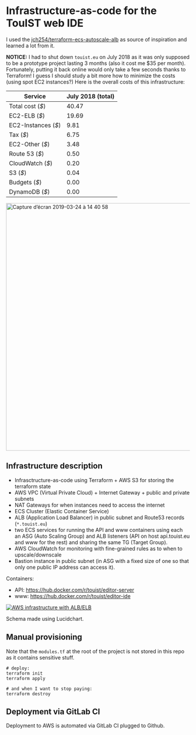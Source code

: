 # Infrastructure-as-code for the TouIST web IDE

I used the [jch254/terraform-ecs-autoscale-alb] as source of inspiration
and learned a lot from it.

**NOTICE:** I had to shut down `touist.eu` on July 2018 as it was only supposed to be a prototype project lasting 3 months (also it cost me $35 per month). Fortunately, putting it back online would only take a few seconds thanks to Terraform! I guess I should study a bit more how to minimize the costs (using spot EC2 instances?) Here is the overall costs of this infrastructure:

|       Service       | July 2018 (total) |
|---------------------|-------------------|
| Total cost (*$*)    | 40.47             |
| EC2-ELB (*$*)       | 19.69             |
| EC2-Instances (*$*) | 9.81              |
| Tax (*$*)           | 6.75              |
| EC2-Other (*$*)     | 3.48              |
| Route 53 (*$*)      | 0.50              |
| CloudWatch (*$*)    | 0.20              |
| S3 (*$*)            | 0.04              |
| Budgets (*$*)       | 0.00              |
| DynamoDB (*$*)      | 0.00              |

<img width="677" alt="Capture d’écran 2019-03-24 à 14 40 58" src="https://user-images.githubusercontent.com/2195781/54880365-42626c80-4e44-11e9-9e02-4bf6311857f4.png">

## Infrastructure description

- Infrasctructure-as-code using Terraform + AWS S3 for storing the
  terraform state
- AWS VPC (Virtual Private Cloud) + Internet Gateway + public and private
  subnets
- NAT Gateways for when instances need to access the internet
- ECS Cluster (Elastic Container Service)
- ALB (Application Load Balancer) in public subnet and Route53 records
  (`*.touist.eu`)
- two ECS services for running the API and www containers using each an ASG
  (Auto Scaling Group) and ALB listeners (API on host api.touist.eu and www
  for the rest) and sharing the same TG (Target Group).
- AWS CloudWatch for monitoring with fine-grained rules as to when to
  upscale/downscale
- Bastion instance in public subnet (in ASG with a fixed size of one so
  that only one public IP address can access it).

Containers:

- API: <https://hub.docker.com/r/touist/editor-server>
- www: <https://hub.docker.com/r/touist/editor-ide>

[![AWS infrastructure with ALB/ELB][infra-png]][infra-original]

Schema made using Lucidchart.

## Manual provisioning

Note that the `modules.tf` at the root of the project is not stored in this
repo as it contains sensitive stuff.

    # deploy:
    terraform init
    terraform apply

    # and when I want to stop paying:
    terraform destroy

## Deployment via GitLab CI

Deployment to AWS is automated via GitLab CI plugged to Github.

[jch254/terraform-ecs-autoscale-alb]:https://github.com/jch254/terraform-ecs-autoscale-alb
[infra-png]: https://www.lucidchart.com/publicSegments/view/1c8a62fe-a315-4c32-9079-fd7624ac1eb1/image.png
[infra-original]: https://www.lucidchart.com/documents/view/567962c6-3cd2-450d-afcf-a68f9561a729
